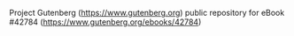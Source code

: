Project Gutenberg (https://www.gutenberg.org) public repository for eBook #42784 (https://www.gutenberg.org/ebooks/42784)
